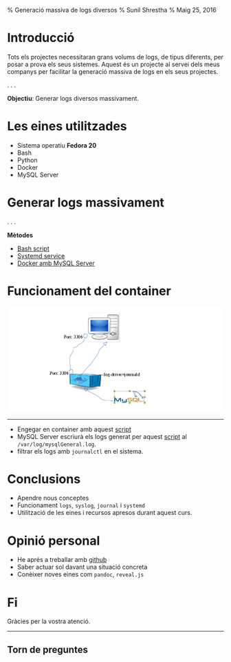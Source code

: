 % Generació massiva de logs diversos
% Sunil Shrestha
% Maig 25, 2016

# Introducció

Tots els projectes necessitaran grans volums de logs, de tipus 
diferents, per posar a prova els seus sistemes. Aquest és un projecte 
al servei dels meus companys per facilitar la generació massiva de logs 
en els seus projectes.  

. . .
  
**Objectiu**: Generar logs diversos massivament.


# Les eines utilitzades

- Sistema operatiu **Fedora 20** 
- Bash  
- Python  
- Docker
- MySQL Server  


# Generar logs massivament 

. . . 

**Mètodes** 

- [Bash script](https://github.com/iamsunil/generate_logs/blob/master/metode1/logGenerator.sh)  
- [Systemd service](https://github.com/iamsunil/generate_logs/blob/master/metode2/README.md)  
- [Docker amb MySQL Server](https://github.com/iamsunil/generate_logs/blob/master/metode3/README.md)

# Funcionament del container

![](dock_explain.png)

-----------

- Engegar en container amb aquest [script](../metode3/docker_mysql/start_cont.sh)
- MySQL Server escriurà els logs generat per aquest [script](../metode3/mysql_logGenerator.py) al  `/var/log/mysqlGeneral.log`.  
- filtrar els logs amb `journalctl` en el sistema.  



# Conclusions 

- Apendre nous conceptes 
- Funcionament `logs`, `syslog`, `journal` i `systemd` 
- Utilització de les eines i recursos apresos durant aquest curs.

# Opinió personal
- He aprés a treballar amb [github](https://github.com/alexsurfcasting/massivelogs)
- Saber actuar sol davant una situació concreta
- Conèixer noves eines com `pandoc`, `reveal.js` 

# Fi

Gràcies per la vostra atenció.

----------------

## Torn de preguntes





